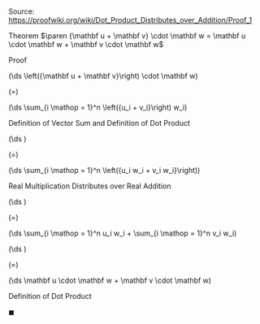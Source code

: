 # 

Source: https://proofwiki.org/wiki/Dot_Product_Distributes_over_Addition/Proof_1

Theorem
$\paren {\mathbf u + \mathbf v} \cdot \mathbf w = \mathbf u \cdot \mathbf w + \mathbf v \cdot \mathbf w$


Proof













\(\ds \left({\mathbf u + \mathbf v}\right) \cdot \mathbf w\)

\(=\)







\(\ds \sum_{i \mathop = 1}^n \left({u_i + v_i}\right) w_i\)





Definition of Vector Sum and Definition of Dot Product














\(\ds \)

\(=\)







\(\ds \sum_{i \mathop = 1}^n \left({u_i w_i + v_i w_i}\right)\)





Real Multiplication Distributes over Real Addition














\(\ds \)

\(=\)







\(\ds \sum_{i \mathop = 1}^n u_i w_i + \sum_{i \mathop = 1}^n v_i w_i\)




















\(\ds \)

\(=\)







\(\ds \mathbf u \cdot \mathbf w + \mathbf v \cdot \mathbf w\)





Definition of Dot Product



$\blacksquare$





